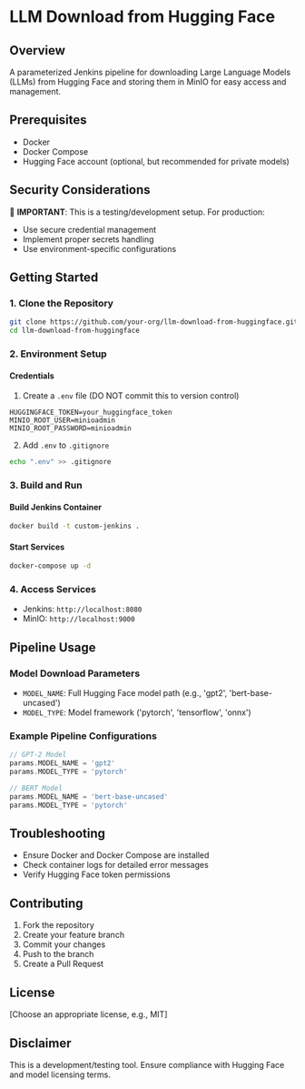# LLM Download from Hugging Face

## Overview
A parameterized Jenkins pipeline for downloading Large Language Models (LLMs) from Hugging Face and storing them in MinIO for easy access and management.

## Prerequisites
- Docker
- Docker Compose
- Hugging Face account (optional, but recommended for private models)

## Security Considerations
🚨 **IMPORTANT**: This is a testing/development setup. For production:
- Use secure credential management 
- Implement proper secrets handling
- Use environment-specific configurations

## Getting Started

### 1. Clone the Repository
```bash
git clone https://github.com/your-org/llm-download-from-huggingface.git
cd llm-download-from-huggingface
```

### 2. Environment Setup

#### Credentials
1. Create a `.env` file (DO NOT commit this to version control)
```
HUGGINGFACE_TOKEN=your_huggingface_token
MINIO_ROOT_USER=minioadmin
MINIO_ROOT_PASSWORD=minioadmin
```

2. Add `.env` to `.gitignore`
```bash
echo ".env" >> .gitignore
```

### 3. Build and Run

#### Build Jenkins Container
```bash
docker build -t custom-jenkins .
```

#### Start Services
```bash
docker-compose up -d
```

### 4. Access Services
- Jenkins: `http://localhost:8080`
- MinIO: `http://localhost:9000`

## Pipeline Usage

### Model Download Parameters
- `MODEL_NAME`: Full Hugging Face model path (e.g., 'gpt2', 'bert-base-uncased')
- `MODEL_TYPE`: Model framework ('pytorch', 'tensorflow', 'onnx')

### Example Pipeline Configurations
```groovy
// GPT-2 Model
params.MODEL_NAME = 'gpt2'
params.MODEL_TYPE = 'pytorch'

// BERT Model
params.MODEL_NAME = 'bert-base-uncased'
params.MODEL_TYPE = 'pytorch'
```

## Troubleshooting
- Ensure Docker and Docker Compose are installed
- Check container logs for detailed error messages
- Verify Hugging Face token permissions

## Contributing
1. Fork the repository
2. Create your feature branch
3. Commit your changes
4. Push to the branch
5. Create a Pull Request

## License
[Choose an appropriate license, e.g., MIT]

## Disclaimer
This is a development/testing tool. Ensure compliance with Hugging Face and model licensing terms.
```

